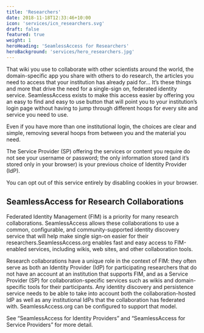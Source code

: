 ```yaml
---
title: 'Researchers'
date: 2018-11-18T12:33:46+10:00
icon: 'services/icn_researchers.svg'
draft: false
featured: true
weight: 1
heroHeading: 'SeamlessAccess for Researchers'
heroBackground: 'services/hero_researchers.jpg'
---
```


That wiki you use to collaborate with other scientists around the world, the domain-specific app you share with others to do research, the articles you need to access that your institution has already paid for… It’s these things and more that drive the need for a single-sign on, federated identity service. SeamlessAccess exists to make this access easier by offering you an easy to find and easy to use button that will point you to your institution’s login page without having to jump through different hoops for every site and service you need to use.

Even if you have more than one institutional login, the choices are clear and simple, removing several hoops from between you and the material you need.

The Service Provider (SP) offering the services or content you require do not see your username or password; the only information stored (and it’s stored only in your browser) is your previous choice of Identity Provider (IdP).

You can opt out of this service entirely by disabling cookies in your browser.

## SeamlessAccess for Research Collaborations

Federated Identity Management (FIM) is a priority for many research collaborations. SeamlessAccess allows these collaborations to use a common, configurable, and community-supported identity discovery service that will help make single sign-on easier for their researchers.SeamlessAccess.org enables fast and easy access to FIM-enabled services, including wikis, web sites, and other collaboration tools. 

Research collaborations have a unique role in the context of FIM: they often serve as both an Identity Provider (IdP) for participating researchers that do not have an account at an institution that supports FIM, and as a Service Provider (SP) for collaboration-specific services such as wikis and domain-specific tools for their participants. Any identity discovery and persistence service needs to be able to take into account both the collaboration-hosted IdP as well as any institutional IdPs that the collaboration has federated with. SeamlessAccess.org can be configured to support that model.

See “SeamlessAccess for Identity Providers” and “SeamlessAccess for Service Providers” for more detail.
